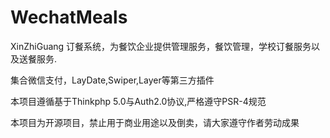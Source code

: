 # WechatMeals

XinZhiGuang 订餐系统，为餐饮企业提供管理服务，餐饮管理，学校订餐服务以及送餐服务.

集合微信支付，LayDate,Swiper,Layer等第三方插件

本项目遵循基于Thinkphp 5.0与Auth2.0协议,严格遵守PSR-4规范

本项目为开源项目，禁止用于商业用途以及倒卖，请大家遵守作者劳动成果
